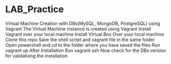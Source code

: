# LAB_Practice
Virtual Machine Creation with DBs(MySQL, MongoDB, PostgreSQL) using Vagrant
The Virtual Machine instance is created using Vagrant 
Install Vagrant over your local machine
Install Virtual Box Over your local machine 
Clone this repo
Save the shell script and vagrant file in the same folder 
Open powershell and cd to the folder where you have saved the files
Run vagrant up 
After Installation
Run vagrant ssh
Now check for the DBs version for validationg the installation
